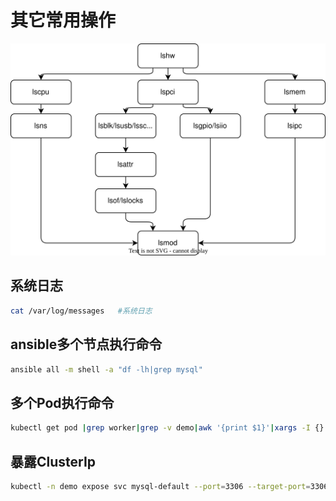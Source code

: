 # 其它常用操作

<div align=center><img src="linux.drawio.svg"/></div>  

## 系统日志
```bash
cat /var/log/messages   #系统日志
```

## ansible多个节点执行命令
```bash
ansible all -m shell -a "df -lh|grep mysql"
```

## 多个Pod执行命令
```bash
kubectl get pod |grep worker|grep -v demo|awk '{print $1}'|xargs -I {} kubectl exec -it {} -- nvidia-smi
```

## 暴露ClusterIp
```bash
kubectl -n demo expose svc mysql-default --port=3306 --target-port=3306 --name=mysql-demo
```